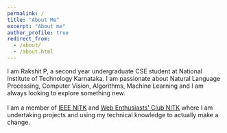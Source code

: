 ```yaml
---
permalink: /
title: "About Me"
excerpt: "About me"
author_profile: true
redirect_from: 
  - /about/
  - /about.html
---
```


I am Rakshit P, a second year undergraduate CSE student at National Institute of Technology Karnataka. I am passionate about Natural Language Processing, Computer Vision, Algorithms, Machine Learning and I am always looking to explore something new. <br><br>
I am a member of [IEEE NITK](https://ieee.nitk.ac.in/) and [Web Enthusiasts' Club NITK](https://webclub.nitk.ac.in/new/#/) where I am undertaking projects and using my technical knowledge to actually make a change. <br>

